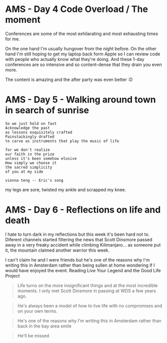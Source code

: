 # AMS - Day 4 Code Overload / The moment

Conferences are some of the most exhilarating and most exhausting times for me. 

On the one hand I'm usually hungover from the night before. On the other hand I'm still hoping to get my laptop back form Apple so I can review code with people who actually know what they're doing. And these 1-day conferences are so intensive and so content-dense that they drain you even more. 

The content is amazing and the after party was even better :D



# AMS - Day 5 - Walking around town in search of sunrise

```
So we just hold on fast
Acknowledge the past 
as lessons exquisitely crafted
Painstaikingly drafted
to carve as instruments that play the music of life

for we don't realize
our faith in the prize
unless it's been somehow elusive 
How simply we choose it
the sacred simplicity 
of you at my side

vienna teng -- Eric's song
```

my legs are sore, twisted my ankle and scrapped my knee. 

# AMS - Day 6 - Reflections on life and death

I hate to turn dark in my reflections but this week it's been hard not to. Diferent channels started filtering the news that Scott Dinsmore passed away in a very freaky accident while climbing Kilimanjaro... as someone put it, the mountain claimed another warrior this week. 

I can't claim he and I were friends but he's one of the reasons why I'm writing this in Amsterdam rather than being sullen at home wondering if I would have enjoyed the event. Reading Live Your Legend and the Good Life Project

> Life turns on the more insignificant things and at the most incredible moments. I only met Scott Dinsmore in passing at WDS a few years ago.

> He's always been a model of how to live life with no compromises and on your own terms.

> He's one of the reasons why I'm writing this in Amsterdam rather than back in the bay area smile 

> He'll be missed
